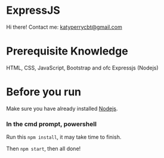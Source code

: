 # ExpressJS
Hi there! 
Contact me: katyperrycbt@gmail.com

# Prerequisite Knowledge
HTML, CSS, JavaScript, Bootstrap and ofc Expressjs (Nodejs)

# Before you run

Make sure you have already installed [Nodejs](https://docs.npmjs.com/downloading-and-installing-node-js-and-npm).

### In the cmd prompt, powershell
Run this `npm install`, it may take time to finish.

Then `npm start`, then all done!
